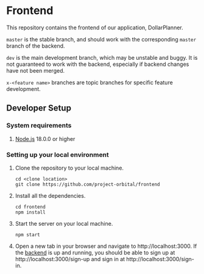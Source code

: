 # Frontend
This repository contains the frontend of our application, DollarPlanner.

`master` is the stable branch, and should work with the corresponding `master`
branch of the backend.

`dev` is the main development branch, which may be unstable and buggy.
It is not guaranteed to work with the backend, especially if backend changes have
not been merged.

`x-<feature name>` branches are topic branches for specific feature development.

## Developer Setup

### System requirements
1. [Node.js](https://nodejs.dev/download/) 18.0.0 or higher

### Setting up your local environment
1. Clone the repository to your local machine.

    ```
    cd <clone location>
    git clone https://github.com/project-orbital/frontend
    ```

2. Install all the dependencies.

    ```
    cd frontend
    npm install
    ```

3. Start the server on your local machine.

    ```
    npm start
    ```

4. Open a new tab in your browser and navigate to http://localhost:3000.
   If the [backend](https://github.com/project-orbital/backend) is up and running, you should be able to sign up at http://localhost:3000/sign-up 
   and sign in at http://localhost:3000/sign-in.
